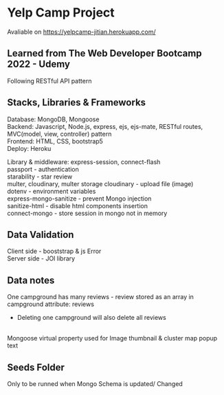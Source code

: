 # Yelp Camp Project

Avaliable on https://yelpcamp-jitian.herokuapp.com/

## Learned from The Web Developer Bootcamp 2022 - Udemy

Following RESTful API pattern

## Stacks, Libraries & Frameworks

Database: MongoDB, Mongoose <br>
Backend: Javascript, Node.js, express, ejs, ejs-mate, RESTful routes, MVC(model, view, controller) pattern <br>
Frontend: HTML, CSS, bootstrap5 <br>
Deploy: Heroku <br>

Library & middleware:
express-session, connect-flash<br>
passport - authentication<br>
starability - star review<br>
multer, cloudinary, multer storage cloudinary - upload file (image)<br>
dotenv - environment variables<br>
express-mongo-sanitize - prevent Mongo injection<br>
sanitize-html - disable html components insertion<br>
connect-mongo - store session in mongo not in memory<br>

## Data Validation

Client side - booststrap & js Error <br>
Server side - JOI library<br>

## Data notes

One campground has many reviews - review stored as an array in campground attribute: reviews <br>

- Deleting one campground will also delete all reviews <br>
  <br>

Mongoose virtual property used for Image thumbnail & cluster map popup text

## Seeds Folder

Only to be runned when Mongo Schema is updated/ Changed
